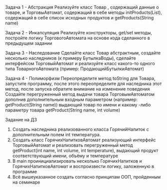 Задача 1 - Абстракция 
Реализуйте класс Товар , содержащий данные о товаре, и ТорговыАвтомат, содержащий в себе методы initProducts(List), содержащий в себе список исходных продуктов и getProducts(String name)


Задача 2 - Инкапсуляция 
Реализуйте конструкторы, get/set методы, постройте логику ТорговогоАвтомата на основе кода сделанного в предыдущем задании

Задача 3 - Наследование
Сделайте класс Товар абстрактным, создайте несколько наследников (к примеру БутылкаВоды), сделайте интерфейсом ТорговыйАвтомат и реализуйте класс какого-то одного типа ТоварногоАвтомата (пример: ПродающийБутылкиАвтомат)

Задача 4 - Полиморфизм 
Переопределите метод toString для Товара, запустите программу, после этого переопределите для наследника этот метод, после запуска обратите внимание на изменение поведения
Создайте перегруженный метод выдачи товара ТорговымАвтоматом  дополнив дополнительным входным параметром (например: getProduct(String name)) выдающий товар по имени и какому -либо параметру товара getProduct(String name, int volume)

Задание на ДЗ
1. Создать наследника реализованного класса ГорячийНапиток с дополнительным полем int температура.
2. Создать класс ГорячихНапитковАвтомат реализующий интерфейс ТорговыйАвтомат и реализовать перегруженный метод getProduct(int name, int volume, int temperature), выдающий продукт соответствующий имени, объёму и температуре
3. В main проинициализировать несколько ГорячихНапитков и ГорячихНапитковАвтомат и воспроизвести логику, заложенную в программе
4. Всё вышеуказанное создать согласно принципам ООП, пройденным на семинаре